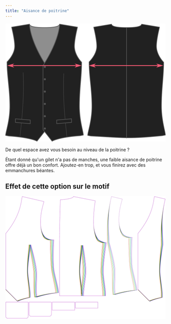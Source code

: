 ```yaml
---
title: "Aisance de poitrine"
---
```


![Aisance de poitrine](chestease.svg)

De quel espace avez vous besoin au niveau de la poitrine ?

<Note>

Étant donné qu'un gilet n'a pas de manches, une faible aisance de poitrine offre déjà un bon confort. Ajoutez-en trop, et vous finirez avec des emmanchures béantes.

</Note>

## Effet de cette option sur le motif

![Cette image montre l'effet de cette option en superposant plusieurs variantes qui ont une valeur différente pour cette option](wahid_chestease_sample.svg "Effet de cette option sur le motif")
